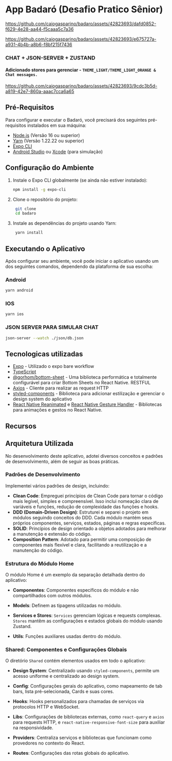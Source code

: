 # App Badaró (Desafio Pratico Sênior)

<https://github.com/caiogasparino/badaro/assets/42823693/dafd0852-f629-4e28-aa44-f5caaa5c7a36>

<https://github.com/caiogasparino/badaro/assets/42823693/e675727a-a931-4b4b-a8b6-f8bf215f7436>

### CHAT + JSON-SERVER + ZUSTAND

#### Adicionado stores para gerenciar - ``THEME_LIGHT/THEME_LIGHT_ORANGE & Chat messages.``

<https://github.com/caiogasparino/badaro/assets/42823693/9cdc3b5d-a819-42e7-860a-aaac7cca6a65>


## Pré-Requisitos

Para configurar e executar o Badaró, você precisará dos seguintes pré-requisitos instalados em sua máquina:

- [Node.js](https://nodejs.org/) (Versão 16 ou superior)
- [Yarn](https://yarnpkg.com/) (Versão 1.22.22 ou superior)
- [Expo CLI](https://docs.expo.dev/get-started/installation/)
- [Android Studio](https://developer.android.com/studio) ou [Xcode](https://developer.apple.com/xcode/) (para simulação)

## Configuração do Ambiente

1. Instale o Expo CLI globalmente (se ainda não estiver instalado):

   ```bash
   npm install -g expo-cli
   ```

2. Clone o repositório do projeto:

   ```bash
    git clone
    cd badaro
   ```

3. Instale as dependências do projeto usando Yarn:

   ```bash
    yarn install
   ```

## Executando o Aplicativo

Após configurar seu ambiente, você pode iniciar o aplicativo usando um dos seguintes comandos, dependendo da plataforma de sua escolha:

### Android

```bash
yarn android
```

### IOS

```bash
yarn ios
```

### JSON SERVER PARA SIMULAR CHAT

```bash
json-server --watch ./json/db.json
```

## Tecnologicas utilizadas

- [Expo](https://expo.dev/) - Utilizado o expo bare workflow
- [TypeScript](https://www.typescriptlang.org/)
- [@gorhom/bottom-sheet](https://github.com/gorhom/react-native-bottom-sheet) - Uma biblioteca performática e totalmente configurável para criar Bottom Sheets no React Native.
  RESTFUL
- [Axios](https://axios-http.com/) - Cliente para realizar as request HTTP
- [styled-components](https://styled-components.com/) - Biblioteca para adicionar estilização e gerenciar
  o design system do aplicativo
- [React Native Reanimated](https://docs.swmansion.com/react-native-reanimated/) e [React Native Gesture Handler](https://docs.swmansion.com/react-native-gesture-handler/) - Bibliotecas para animações e gestos no React Native.

## Recursos

## Arquitetura Utilizada

No desenvolvimento deste aplicativo, adotei diversos conceitos e padrões de desenvolvimento, além de seguir as boas práticas.

### Padrões de Desenvolvimento

Implementei vários padrões de design, incluindo:

- **Clean Code**: Empreguei princípios de Clean Code para tornar o código mais legível, simples e compreensível. Isso inclui nomeação clara de variáveis e funções, redução de complexidade das funções e hooks.
- **DDD (Domain-Driven Design)**: Estruturei e separei o projeto em módulos seguindo conceitos do DDD. Cada módulo mantém seus próprios componentes, serviços, estados, páginas e regras específicas.
- **SOLID**: Princípios de design orientado a objetos adotados para melhorar a manutenção e extensão do código.
- **Composition Pattern**: Adotado para permitir uma composição de componentes mais flexível e clara, facilitando a reutilização e a manutenção do código.

### Estrutura do Módulo Home

O módulo Home é um exemplo da separação detalhada dentro do aplicativo:

- **Componentes**: Componentes específicos do módulo e não compartilhados com outros módulos.

- **Models**: Definem as tipagens utilizadas no módulo.

- **Services e Stores**: `Services` gerenciam lógicas e requests complexas. `Stores` mantêm as configurações e estados globais do módulo usando Zustand.

- **Utils**: Funções auxiliares usadas dentro do módulo.

### Shared: Componentes e Configurações Globais

O diretório `Shared` contém elementos usados em todo o aplicativo:

- **Design System**: Centralizado usando `styled-components`, permite um acesso uniforme e centralizado ao design system.

- **Config**: Configurações gerais do aplicativo, como mapeamento de tab bars, lista pré-selecionada, Cards e suas cores.

- **Hooks**: Hooks personalizados para chamadas de serviços via protocolos HTTP e WebSocket.

- **Libs**: Configurações de bibliotecas externas, como `react-query` e `axios` para requests HTTP, e `react-native-responsive-font-size` para auxiliar na responsividade.

- **Providers**: Centraliza serviços e bibliotecas que funcionam como provedores no contexto do React.

- **Routes**: Configurações das rotas globais do aplicativo.

